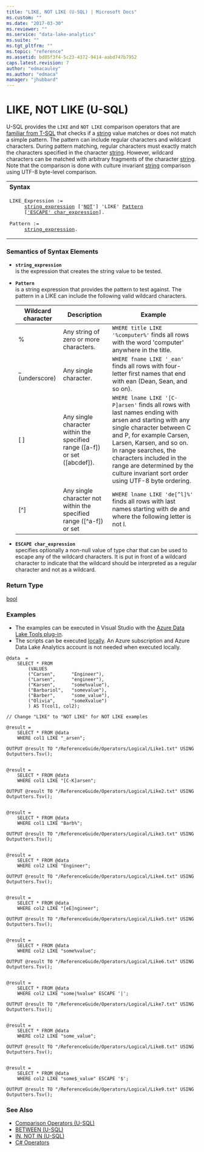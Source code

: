 ```yaml
---
title: "LIKE, NOT LIKE (U-SQL) | Microsoft Docs"
ms.custom: ""
ms.date: "2017-03-30"
ms.reviewer: ""
ms.service: "data-lake-analytics"
ms.suite: ""
ms.tgt_pltfrm: ""
ms.topic: "reference"
ms.assetid: bd05f3f4-5c23-4372-9414-aabd747b7952
caps.latest.revision: 7
author: "edmacauley"
ms.author: "edmaca"
manager: "jhubbard"
---
```

# LIKE, NOT LIKE (U-SQL)
U-SQL provides the `LIKE` and `NOT LIKE` comparison operators that are [familiar from T-SQL](https://msdn.microsoft.com/library/ms179859.aspx) that checks if a [string](textual-types-and-literals.md) value matches or does not match a simple pattern. The pattern can include regular characters and wildcard characters. During pattern matching, regular characters must exactly match the characters specified in the character [string](textual-types-and-literals.md). However, wildcard characters can be matched with arbitrary fragments of the character [string](textual-types-and-literals.md). Note that the comparison is done with culture invariant [string](textual-types-and-literals.md) comparison using UTF-8 byte-level comparison. 

<table><th align="left">Syntax</th><tr><td><pre>
LIKE_Expression :=                                                                                       
     <a href="#str_exp">string_expression</a> ['<a href="not-u-sql.md">NOT</a>'] 'LIKE' <a href="#patrn">Pattern</a>   
     [<a href="#esc_c_exp">'ESCAPE' char_expression</a>].<br />
Pattern := 
     <a href="#str_exp">string_expression</a>.
</pre></td></tr></table>

### Semantics of Syntax Elements    
- <a name="str_exp"></a>**`string_expression`**  
  is the expression that creates the string value to be tested.
    
- <a name="patrn"></a>**`Pattern`**    
  is a string expression that provides the pattern to test against. The pattern in a LIKE can include the following valid wildcard characters.   
   
    | **Wildcard character** | **Description** | **Example** |  
    |---|---|---|  
    | % | Any string of zero or more characters. | `WHERE title LIKE '%computer%'` finds all rows with the word 'computer' anywhere in the title. |  
    | _ (underscore) | Any single character. | `WHERE fname LIKE '_ean'` finds all rows with four-letter first names that end with ean (Dean, Sean, and so on). |  
    | [ ] | Any single character within the specified range ([a-f]) or set ([abcdef]). | `WHERE lname LIKE '[C-P]arsen'` finds all rows with last names ending with arsen and starting with any single character between C and P, for example Carsen, Larsen, Karsen, and so on. In range searches, the characters included in the range are determined by the culture invariant sort order using UTF-8 byte ordering. |  
    | [^] | Any single character not within the specified range ([^a-f]) or set          | `WHERE lname LIKE 'de[^l]%'` finds all rows with last names starting with de and where the following letter is not l. |    
 
- <a name="esc_c_exp"></a>**`ESCAPE char_expression`**   
specifies optionally a non-null value of type char that can be used to escape any of the wildcard characters. It is put in front of a wildcard character to indicate that the wildcard should be interpreted as a regular character and not as a wildcard.   
  
### Return Type    
[bool](other-simple-built-in-types-and-literals.md) 
  
### Examples
- The examples can be executed in Visual Studio with the [Azure Data Lake Tools plug-in](https://www.microsoft.com/download/details.aspx?id=49504).  
- The scripts can be executed [locally](https://docs.microsoft.com/azure/data-lake-analytics/data-lake-analytics-data-lake-tools-get-started#run-u-sql-locally).  An Azure subscription and Azure Data Lake Analytics account is not needed when executed locally.

```
@data  = 
    SELECT * FROM 
        (VALUES  
        ("Carsen",      "Engineer"),
        ("Larsen",      "engineer"),
        ("Karsen",      "some%value"),
        ("Barbariol",   "somevalue"),
        ("Barber",      "some_value"),
        ("Olivia",      "someXvalue")
        ) AS T(col1, col2);

// Change "LIKE" to "NOT LIKE" for NOT LIKE examples

@result =
    SELECT * FROM @data
    WHERE col1 LIKE "_arsen";

OUTPUT @result TO "/ReferenceGuide/Operators/Logical/Like1.txt" USING Outputters.Tsv();


@result =
    SELECT * FROM @data
    WHERE col1 LIKE "[C-K]arsen";

OUTPUT @result TO "/ReferenceGuide/Operators/Logical/Like2.txt" USING Outputters.Tsv();


@result =
    SELECT * FROM @data
    WHERE col1 LIKE "Barb%";

OUTPUT @result TO "/ReferenceGuide/Operators/Logical/Like3.txt" USING Outputters.Tsv();


@result =
    SELECT * FROM @data
    WHERE col2 LIKE "Engineer";

OUTPUT @result TO "/ReferenceGuide/Operators/Logical/Like4.txt" USING Outputters.Tsv();


@result =
    SELECT * FROM @data
    WHERE col2 LIKE "[eE]ngineer";

OUTPUT @result TO "/ReferenceGuide/Operators/Logical/Like5.txt" USING Outputters.Tsv();


@result =
    SELECT * FROM @data
    WHERE col2 LIKE "some%value";

OUTPUT @result TO "/ReferenceGuide/Operators/Logical/Like6.txt" USING Outputters.Tsv();


@result =
    SELECT * FROM @data
    WHERE col2 LIKE "some|%value" ESCAPE '|';

OUTPUT @result TO "/ReferenceGuide/Operators/Logical/Like7.txt" USING Outputters.Tsv();


@result =
    SELECT * FROM @data
    WHERE col2 LIKE "some_value";

OUTPUT @result TO "/ReferenceGuide/Operators/Logical/Like8.txt" USING Outputters.Tsv();


@result =
    SELECT * FROM @data
    WHERE col2 LIKE "some$_value" ESCAPE '$';

OUTPUT @result TO "/ReferenceGuide/Operators/Logical/Like9.txt" USING Outputters.Tsv();
```

### See Also 
* [Comparison Operators (U-SQL)](comparison-operators-u-sql.md)  
* [BETWEEN (U-SQL)](between-u-sql.md)  
* [IN, NOT IN (U-SQL)](in-not-in-u-sql.md)  
* [C# Operators](https://msdn.microsoft.com/library/6a71f45d.aspx)  
